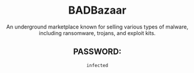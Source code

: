 <div align="center">

# BADBazaar

An underground marketplace known for selling various types of malware, including ransomware, trojans, and exploit kits.

## PASSWORD: 

```
infected
```

</div>
